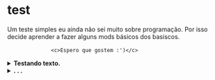 # test
Um teste simples eu ainda não sei muito sobre programação.
Por isso decide aprender a fazer alguns mods básicos dos basiscos.
              
                  <c>Espero que gostem :')</c>

<details><summary><b>Testando texto.</b></summary>
<br>
 <p>
  Clica no <b>nosso</b> sumário de baixo.
  - [x] Não
 </p>
</br>
</details>

<details><summary><b>. . .</b></summary>
  <br>
  <p>
    <img src="https://github.com/SrOtaku/teste/blob/master-main/github-pictures/download.jpeg" alt="" width="200" height="200" align="center">
    <br>
   Será que funciona ?
  </p>
</details>
